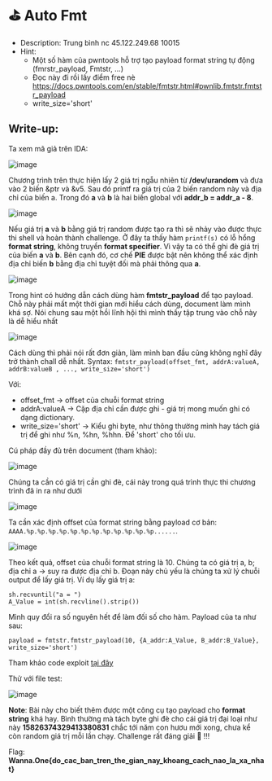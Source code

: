 # ⛳ Auto Fmt

- Description: Trung bình nc 45.122.249.68 10015
- Hint:
  - Một số hàm của pwntools hỗ trợ tạo payload format string tự động (fmrstr_payload, Fmtstr, ...)
  - Đọc này đi rồi lấy điểm free nè https://docs.pwntools.com/en/stable/fmtstr.html#pwnlib.fmtstr.fmtstr_payload
  - write_size='short'

## Write-up:

Ta xem mã giả trên IDA:

![image](https://user-images.githubusercontent.com/48288606/147414211-965fb417-8844-4497-ac59-3a2c893160f4.png)

Chương trình trên thực hiện lấy 2 giá trị ngẫu nhiên từ **/dev/urandom** và đưa vào 2 biến &ptr và &v5. Sau đó printf ra giá trị của 2 biến random này và địa chỉ của biến a. Trong đó **a** và **b** là hai biến global với **addr_b = addr_a - 8**.

![image](https://user-images.githubusercontent.com/48288606/147578549-f393405c-9be1-48c8-b515-b7708970470b.png)

Nếu giá trị **a** và **b** bằng giá trị random được tạo ra thì sẽ nhảy vào được thực thi shell và hoàn thành challenge. Ở đây ta thấy hàm `printf(s)` có lỗ hổng **format string**, không truyền **format specifier**. Vì vậy ta có thể ghi đè giá trị của biến  **a** và **b**. Bên cạnh đó, cơ chế **PIE** được bật nên không thể xác định địa chỉ biến **b** bằng địa chỉ tuyệt đối mà phải thông qua **a**.

![image](https://user-images.githubusercontent.com/48288606/147579082-b5c9db3b-c882-4efb-aecd-79d9da6a4a9b.png)

Trong hint có hướng dẫn cách dùng hàm **fmtstr_payload** để tạo payload. Chỗ này phải mất một thời gian mới hiểu cách dùng, document làm mình khá sợ. Nói chung sau một hồi lĩnh hội thì mình thấy tập trung vào chỗ này là dễ hiểu nhất 

![image](https://user-images.githubusercontent.com/48288606/147579540-36b83572-a682-4fe8-af6d-f2b91d475511.png)

Cách dùng thì phải nói rất đơn giản, làm mình ban đầu cũng không nghĩ đây trở thành chall dễ nhất. Syntax: `fmtstr_payload(offset_fmt, addrA:valueA, addrB:valueB , ..., write_size='short')`

Với: 
- offset_fmt -> offset của chuỗi format string
- addrA:valueA -> Cặp địa chỉ cần được ghi - giá trị mong muốn ghi có dạng dictionary.
- write_size='short' -> Kiểu ghi byte, như thông thường mình hay tách giá trị để ghi như %n, %hn, %hhn. Để 'short' cho tối ưu.

Cú pháp đầy đủ trên document (tham khảo):

![image](https://user-images.githubusercontent.com/48288606/147580395-a4f73b93-5ca2-48d6-aca7-3493748d0349.png)

Chúng ta cần có giá trị cần ghi đè, cái này trong quá trình thực thi chương trình đã in ra như dưới

![image](https://user-images.githubusercontent.com/48288606/147618259-b152133f-5d7a-426f-a972-545d46281eb1.png)

Ta cần xác định offset của format string bằng payload cơ bản: `AAAA.%p.%p.%p.%p.%p.%p.%p.%p.%p.%p.%p.%p......`.

![image](https://user-images.githubusercontent.com/48288606/147618381-0574e171-2b2a-4102-ac05-6d1870166bb0.png)

Theo kết quả, offset của chuỗi format string là 10. Chúng ta có giá trị a, b; địa chỉ a -> suy ra được địa chỉ b. Đoạn này chủ yếu là chúng ta xử lý chuỗi output để lấy giá trị. Ví dụ lấy giá trị a:

```
sh.recvuntil("a = ")
A_Value = int(sh.recvline().strip())
```

Mình quy đổi ra số nguyên hết để làm đối số cho hàm. Payload của ta như sau:

```
payload = fmtstr.fmtstr_payload(10, {A_addr:A_Value, B_addr:B_Value}, write_size='short')
```

Tham khảo code exploit [tại đây](autofmt.py)

Thử với file test:

![image](https://user-images.githubusercontent.com/48288606/147619709-283c3320-0681-42ff-b2f2-819f26abccc3.png)

**Note**: Bài này cho biết thêm được một công cụ tạo payload cho **format string** khá hay. Bình thường mà tách byte ghi đè cho cái giá trị đại loại như này **15826374329413380831** chắc tới năm con hươu mới xong, chưa kể còn random giá trị mỗi lần chạy. Challenge rất đáng giải 🥇 !!!

Flag: **Wanna.One{do_cac_ban_tren_the_gian_nay_khoang_cach_nao_la_xa_nhat}**


